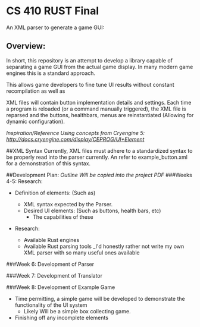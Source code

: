 # CS 410 RUST Final
An XML parser to generate a game GUI:


## Overview:
In short, this repository is an attempt to develop a library capable of separating a game GUI from 
the actual game display. In many modern game engines this is a standard approach. 

This allows game developers to fine tune UI results without constant recompilation as well as 

XML files will contain button implementation details and settings. Each time a program is reloaded 
(or a command manually triggered), the XML file is reparsed and the buttons, healthbars, menus are 
reinstantiated (Allowing for dynamic configuration).

_Inspiration/Reference Using concepts from Cryengine 5: http://docs.cryengine.com/display/CEPROG/UI+Element_


##XML Syntax
Currently, XML files must adhere to a standardized syntax to be properly read into the parser currently. 
An refer to example_button.xml for a demonstration of this syntax.


##Development Plan: 
_Outline Will be copied into the project PDF_
###Weeks 4-5: Research:
* Definition of elements: (Such as)
  * XML syntax expected by the Parser.
  * Desired UI elements: (Such as buttons, health bars, etc)
     * The capabilities of these
     
* Research: 
  * Available Rust engines
  * Available Rust parsing tools _I'd honestly rather not write my own XML 
  parser with so many useful ones available
  

###Week 6: Development of Parser

###Week 7: Development of Translator

###Week 8: Development of Example Game
* Time permitting, a simple game will be developed to demonstrate the functionality of the UI system
   * Likely Will be a simple box collecting game.
* Finishing off any incomplete elements